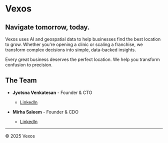 # Vexos

## Navigate tomorrow, today.

Vexos uses AI and geospatial data to help businesses find the best location to grow. Whether you're opening a clinic or scaling a franchise, we transform complex decisions into simple, data-backed insights.

Every great business deserves the perfect location. We help you transform confusion to precision.

## The Team

- **Jyotsna Venkatesan** - Founder & CTO
  - [LinkedIn](https://www.linkedin.com/in/jyotsna-venkatesan-8684801b8/)

- **Mirha Saleem** - Founder & CDO
  - [LinkedIn](https://www.linkedin.com/in/mirha-saleem-4348a5258/)

---

© 2025 Vexos
